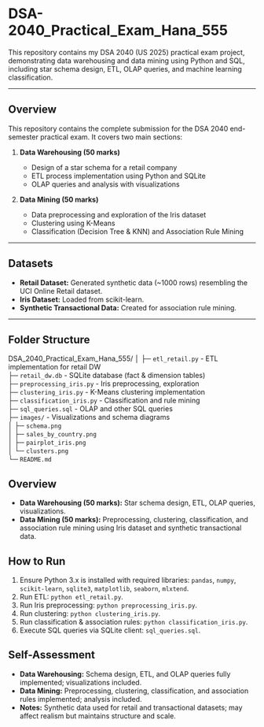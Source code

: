 # DSA-2040_Practical_Exam_Hana_555
This repository contains my DSA 2040 (US 2025) practical exam project, demonstrating data warehousing and data mining using Python and SQL, including star schema design, ETL, OLAP queries, and machine learning classification.

---

## Overview
This repository contains the complete submission for the DSA 2040 end-semester practical exam. It covers two main sections:  

1. **Data Warehousing (50 marks)**  
   - Design of a star schema for a retail company  
   - ETL process implementation using Python and SQLite  
   - OLAP queries and analysis with visualizations  

2. **Data Mining (50 marks)**  
   - Data preprocessing and exploration of the Iris dataset  
   - Clustering using K-Means  
   - Classification (Decision Tree & KNN) and Association Rule Mining  

---

## Datasets
- **Retail Dataset:** Generated synthetic data (~1000 rows) resembling the UCI Online Retail dataset.  
- **Iris Dataset:** Loaded from scikit-learn.  
- **Synthetic Transactional Data:** Created for association rule mining.  

---

## Folder Structure

DSA_2040_Practical_Exam_Hana_555/
│
├─ `etl_retail.py`          - ETL implementation for retail DW  
├─ `retail_dw.db`           - SQLite database (fact & dimension tables)  
├─ `preprocessing_iris.py`  - Iris preprocessing, exploration  
├─ `clustering_iris.py`     - K-Means clustering implementation  
├─ `classification_iris.py` - Classification and rule mining  
├─ `sql_queries.sql`        - OLAP and other SQL queries  
├─ `images/`                - Visualizations and schema diagrams  
│   ├─ `schema.png`  
│   ├─ `sales_by_country.png`  
│   ├─ `pairplot_iris.png`  
│   └─ `clusters.png`  
└─ `README.md`



## Overview

- **Data Warehousing (50 marks):** Star schema design, ETL, OLAP queries, visualizations.  
- **Data Mining (50 marks):** Preprocessing, clustering, classification, and association rule mining using Iris dataset and synthetic transactional data.  

## How to Run

1. Ensure Python 3.x is installed with required libraries: `pandas`, `numpy`, `scikit-learn`, `sqlite3`, `matplotlib`, `seaborn`, `mlxtend`.  
2. Run ETL: `python etl_retail.py`.  
3. Run Iris preprocessing: `python preprocessing_iris.py`.  
4. Run clustering: `python clustering_iris.py`.  
5. Run classification & association rules: `python classification_iris.py`.  
6. Execute SQL queries via SQLite client: `sql_queries.sql`.  

## Self-Assessment
- **Data Warehousing:** Schema design, ETL, and OLAP queries fully implemented; visualizations included.  
- **Data Mining:** Preprocessing, clustering, classification, and association rules implemented; analysis included.  
- **Notes:** Synthetic data used for retail and transactional datasets; may affect realism but maintains structure and scale.  
